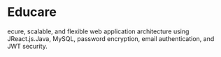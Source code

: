 # Educare
ecure, scalable, and flexible web application architecture using JReact.js.Java, MySQL, password encryption, email authentication, and JWT security.

